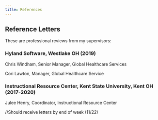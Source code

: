 ```yaml
---
title: References
---
```


## Reference Letters
These are professional reviews from my supervisors:

### Hyland Software, Westlake OH (2019)
Chris Windham, Senior Manager, Global Healthcare Services

Cori Lawton, Manager, Global Healthcare Service 

### Instructional Resource Center, Kent State University, Kent OH (2017-2020)
Julee Henry, Coordinator, Instructional Resource Center

//Should receive letters by end of week (11/22)
